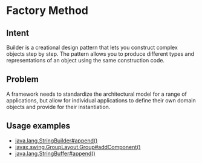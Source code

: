 # Factory Method

## Intent

Builder is a creational design pattern that lets you construct complex objects step by step.
The pattern allows you to produce different types and representations of an object using the same construction code.



## Problem
A framework needs to standardize the architectural model for a range of applications,
but allow for individual applications to define their own domain objects and provide for their instantiation.

## Usage examples

* [java.lang.StringBuilder#append()](http://docs.oracle.com/javase/8/docs/api/java/lang/StringBuilder.html#append-boolean-)
* [javax.swing.GroupLayout.Group#addComponent()](https://docs.oracle.com/javase/8/docs/api/javax/swing/GroupLayout.Group.html#addComponent-java.awt.Component-)
* [java.lang.StringBuffer#append()](https://docs.oracle.com/javase/8/docs/api/java/lang/StringBuffer.html#append-boolean-)
